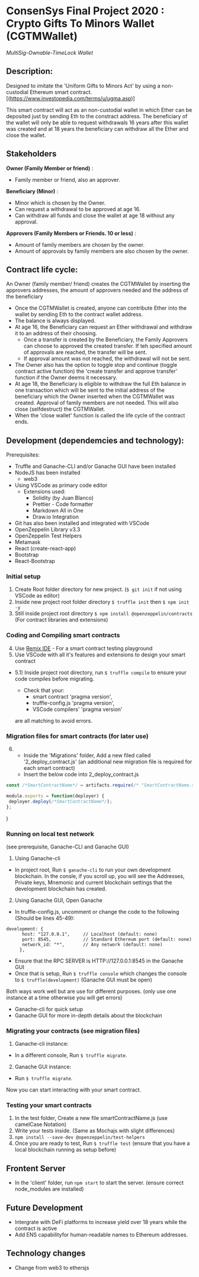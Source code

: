 # ConsenSys Final Project 2020 : Crypto Gifts To Minors Wallet (CGTMWallet)
*MultiSig-Ownable-TimeLock Wallet*  

## Description:
Designed to imitate the 'Uniform Gifts to Minors Act' by using a non-custodial Ethereum smart contract. [(https://www.investopedia.com/terms/u/ugma.asp)]

This smart contract will act as an non-custodial wallet in which Ether can be deposited just by sending Eth to the constract address. The beneficiary of the wallet will only be able to request withdrawals 16 years after this wallet was created and at 18 years the beneficiary can withdraw all the Ether and close the wallet.

## Stakeholders
**Owner (Family Member or friend)** : 
- Family member or friend, also an approver.

**Beneficiary (Minor)** : 
- Minor which is chosen by the Owner. 
- Can request a withdrawal to be approved at age 16. 
- Can withdraw all funds and close the wallet at age 18 without any approval.

**Approvers (Family Members or Friends. 10 or less)** : 
- Amount of family members are chosen by the owner.
- Amount of approvals by family members are also chosen by the owner.

## Contract life cycle:
An Owner (family member/ friend) creates the CGTMWallet by inserting the approvers addresses, the amount of approvers needed and the address of the beneficiary

- Once the CGTMWallet is created, anyone can contribute Ether into the wallet by sending Eth to the contract wallet address. 
- The balance is always displayed. 
- At age 16, the Beneficiary can request an Ether withdrawal and withdraw it to an address of their choosing.
    - Once a transfer is created by the Beneficiary, the Family Approvers can choose to approved the created transfer. If teh specified amount of approvals are reached, the transfer will be sent.
    - If approval amount was not reached, the withdrawal will not be sent.
- The Owner also has the option to toggle stop and continue (toggle contract active function) the 'create transfer and approve transfer' function if the Owner deems it necessary. 
- At age 18, the Beneficiary is eligible to withdraw the full Eth balance in one transaction which will be sent to the initial address of the beneficiary which the Owner inserted when the CGTMWallet was created. Approval of family members are not needed. This will also close (selfdestruct) the CGTMWallet.
- When the 'close wallet' function is called the life cycle of the contract ends.  

## Development (dependemcies and technology):
Prerequisites:
- Truffle and Ganache-CLI and/or Ganache GUI have been installed
- NodeJS has been installed
  - web3
- Using VSCode as primary code editor
  - Extensions used:
      - Solidity (by Juan Blanco)
      - Prettier - Code formatter
      - Markdown All in One
      - Draw.io Integration
- Git has also been installed and integrated with VSCode
- OpenZeppelin Library v3.3
- OpenZeppelin Test Helpers
- Metamask
- React (create-react-app)
- Bootstrap
- React-Bootstrap

### Initial setup
1) Create Root folder directory for new project. (```$ git init``` if not using VSCode as editor)
2) Inside new project root folder directory ```$ truffle init``` then ```$ npm init -y```
3) Still inside project root directory ```$ npm install @openzeppelin/contracts``` (For contract libraries and extensions)
### Coding and Compiling smart contracts
4)  Use [Remix IDE](remix.ethereum.org) - For a smart contract testing playground 
5) Use VSCode with all it's features and extensions to design your smart contract
- 5.1) Inside project root directory, run ```$ truffle compile``` to ensure your code compiles before migrating. 
  - Check that your:
    -  smart contract 'pragma version', 
    -  truffle-config.js 'pragma version',
    -  VSCode compilers' 'pragma version' 
  
  are all matching to avoid errors.
      
### Migration files for smart contracts (for later use)
6) -  Inside the 'Migrations' folder, Add a new filed called '2_deploy_contract.js' (an additional new migration file is required for each smart contract) 
   - Insert the below code into 2_deploy_contract.js
```js
const /*SmartContractName*/ = artifacts.require(/* "SmartContractName.sol" */);

module.exports = function(deployer) {
 deployer.deploy(/*SmartContractName*/);
};
```
)
### Running on local test network
(see prerequisite, Ganache-CLI and Ganache GUI)
1) Using Ganache-cli
- In project root, Run ```$ ganache-cli``` to run your own development blockchain. In the consle, if you scroll up, you will see the Addresses, Private keys, Mnemonic and current blockchain settings that the development blockchain has created.
2) Using Ganache GUI, Open Ganache
- In truffle-config.js, uncomment or change the code to the following
(Should be lines 45-49):
```
development: {
      host: "127.0.0.1",     // Localhost (default: none)
      port: 8545,            // Standard Ethereum port (default: none)
      network_id: "*",       // Any network (default: none)
     },
```
- Ensure that the RPC SERVER is HTTP://127.0.0.1:8545 in the Ganache GUI
- Once that is setup, Run ```$ truffle console``` which changes the console to ```$ truffle(development)``` (Ganache GUI must be open)

Both ways work well but are use for different purposes. (only use one instance at a time otherwise you will get errors)
- Ganache-cli for quick setup 
- Ganache GUI for more in-depth details about the blockchain

### Migrating your contracts (see migration files)
1) Ganache-cli instance:
- In a different console, Run ```$ truffle migrate```.

2) Ganache GUI instance:
-  Run ```$ truffle migrate```.

Now you can start interacting with your smart contract.

### Testing your smart contracts
1) In the test folder, Create a new file smartContractName.js (use camelCase Notation)
2) Write your tests inside. (Same as Mochajs with slight differences)
3) ```npm install --save-dev @openzeppelin/test-helpers```
4) Once you are ready to test, Run ```$ truffle test``` (ensure that you have a local blockchain running as setup before)

## Frontent Server
- In the 'client' folder, run ```npm start``` to start the server. (ensure correct node_modules are installed)

## Future Development
- Intergrate with DeFi platforms to increase yield over 18 years while the contract is active
- Add ENS capabilityfor human-readable names to Ethereum addresses.

## Technology changes
- Change from web3 to ethersjs
